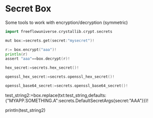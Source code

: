 # Secret Box

Some tools to work with encryption/decryption (symmetric)

```go
import freeflowuniverse.crystallib.crypt.secrets

mut box:=secrets.get(secret:"mysecret")!

r:= box.encrypt("aaa")!
println(r)
assert "aaa"==box.decrypt(r)!

hex_secret:=secrets.hex_secret()!

openssl_hex_secret:=secrets.openssl_hex_secret()!

openssl_base64_secret:=secrets.openssl_base64_secret()!

```

<!-- 

## replace some text

some utils to manage secret keys and easily change them in text, ideal for config files.

```go
#!/usr/bin/env -S v -w -enable-globals run

import freeflowuniverse.crystallib.crypt.secrets

mut box:=secrets.get()!
box.delete("myapp.something")! //make sure we remove all previous keys

//will generate a key (hex of 24 chars) if it doesn't exist yet .
mysecret:=box.secret(key:"myapp.something.a",reset:false)!
println(mysecret)

mut test_string := "This is a test string with {ss} and {MYAPP.SOMETHING.A} and {ABC123}."

test_string1:=box.replace(txt:test_string)!

println(test_string1) -->


test_string2:=box.replace(txt:test_string,defaults:{"MYAPP.SOMETHING.A":secrets.DefaultSecretArgs{secret:"AAA"}})!

println(test_string2)

```


